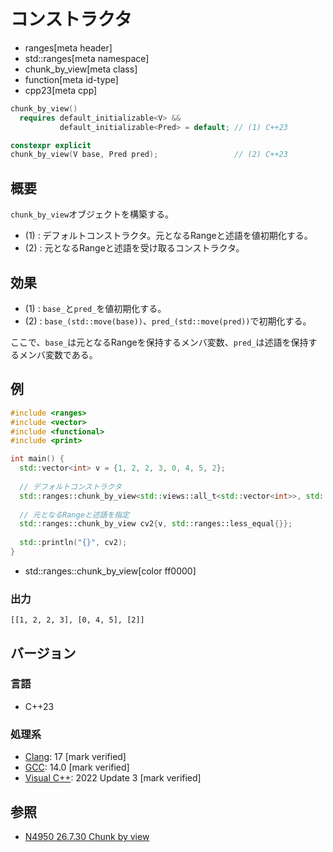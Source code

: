 # コンストラクタ
* ranges[meta header]
* std::ranges[meta namespace]
* chunk_by_view[meta class]
* function[meta id-type]
* cpp23[meta cpp]

```cpp
chunk_by_view()
  requires default_initializable<V> &&
           default_initializable<Pred> = default; // (1) C++23

constexpr explicit
chunk_by_view(V base, Pred pred);                 // (2) C++23
```

## 概要

`chunk_by_view`オブジェクトを構築する。

- (1) : デフォルトコンストラクタ。元となるRangeと述語を値初期化する。
- (2) : 元となるRangeと述語を受け取るコンストラクタ。

## 効果

- (1) : `base_`と`pred_`を値初期化する。
- (2) : `base_(std::move(base))`、`pred_(std::move(pred))`で初期化する。

ここで、`base_`は元となるRangeを保持するメンバ変数、`pred_`は述語を保持するメンバ変数である。

## 例
```cpp example
#include <ranges>
#include <vector>
#include <functional>
#include <print>

int main() {
  std::vector<int> v = {1, 2, 2, 3, 0, 4, 5, 2};
  
  // デフォルトコンストラクタ
  std::ranges::chunk_by_view<std::views::all_t<std::vector<int>>, std::ranges::less_equal> cv1{};
  
  // 元となるRangeと述語を指定
  std::ranges::chunk_by_view cv2{v, std::ranges::less_equal{}};
  
  std::println("{}", cv2);
}
```
* std::ranges::chunk_by_view[color ff0000]

### 出力
```
[[1, 2, 2, 3], [0, 4, 5], [2]]
```

## バージョン
### 言語
- C++23

### 処理系
- [Clang](/implementation.md#clang): 17 [mark verified]
- [GCC](/implementation.md#gcc): 14.0 [mark verified]
- [Visual C++](/implementation.md#visual_cpp): 2022 Update 3 [mark verified]

## 参照
- [N4950 26.7.30 Chunk by view](https://timsong-cpp.github.io/cppwp/n4950/range.chunk.by)
